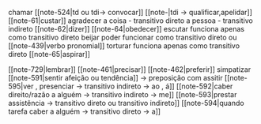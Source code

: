
chamar
	[[note-524|td ou tdi-> convocar]]
	[[note-|tdi -> qualificar,apelidar]]
[[note-61|custar]]
agradecer
	a coisa - transitivo direto
	a pessoa - transitivo indireto
[[note-62|dizer]]
[[note-64|obedecer]]
escutar
	funciona apenas como transitivo direto
beijar
	poder funcionar como transitivo direto ou [[note-439|verbo pronomial]]
torturar
	funciona apenas como transitivo direto
[[note-65|aspirar]]


[[note-729|lembrar]]
[[note-461|precisar]]
[[note-462|preferir]]
simpatizar
	[[note-591|sentir afeição ou tendência]] -> preposição com
assitir
	[[note-595|ver , presenciar -> transitivo indireto -> ao , á]]
	[[note-592|caber direito/razão a alguém -> transitivo indireto -> me]]
	[[note-593|prestar assistência -> transitivo direto ou transitivo indireto]]
	[[note-594|quando tarefa caber a alguém -> transitivo direto -> a]]

